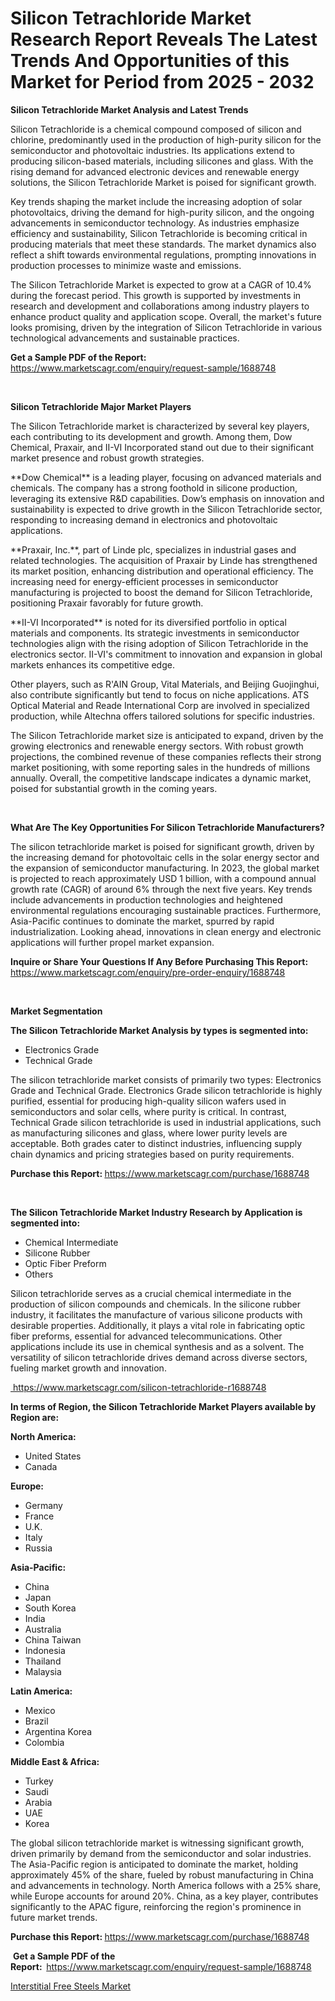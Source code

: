 <p><h1>Silicon Tetrachloride Market Research Report Reveals The Latest Trends And Opportunities of this Market for Period from 2025 - 2032</h1></p><p><strong>Silicon Tetrachloride Market Analysis and Latest Trends</strong></p>
<p><p>Silicon Tetrachloride is a chemical compound composed of silicon and chlorine, predominantly used in the production of high-purity silicon for the semiconductor and photovoltaic industries. Its applications extend to producing silicon-based materials, including silicones and glass. With the rising demand for advanced electronic devices and renewable energy solutions, the Silicon Tetrachloride Market is poised for significant growth.</p><p>Key trends shaping the market include the increasing adoption of solar photovoltaics, driving the demand for high-purity silicon, and the ongoing advancements in semiconductor technology. As industries emphasize efficiency and sustainability, Silicon Tetrachloride is becoming critical in producing materials that meet these standards. The market dynamics also reflect a shift towards environmental regulations, prompting innovations in production processes to minimize waste and emissions.</p><p>The Silicon Tetrachloride Market is expected to grow at a CAGR of 10.4% during the forecast period. This growth is supported by investments in research and development and collaborations among industry players to enhance product quality and application scope. Overall, the market's future looks promising, driven by the integration of Silicon Tetrachloride in various technological advancements and sustainable practices.</p></p>
<p><strong>Get a Sample PDF of the Report:&nbsp;</strong> <a href="https://www.marketscagr.com/enquiry/request-sample/1688748?utm_campaign=2936&utm_medium=2&utm_source=Github&utm_content=ia&utm_term=01042025&utm_id=silicon-tetrachloride">https://www.marketscagr.com/enquiry/request-sample/1688748</a></p>
<p>&nbsp;</p>
<p><strong>Silicon Tetrachloride Major Market Players</strong></p>
<p><p>The Silicon Tetrachloride market is characterized by several key players, each contributing to its development and growth. Among them, Dow Chemical, Praxair, and II-VI Incorporated stand out due to their significant market presence and robust growth strategies.</p><p>**Dow Chemical** is a leading player, focusing on advanced materials and chemicals. The company has a strong foothold in silicone production, leveraging its extensive R&D capabilities. Dow’s emphasis on innovation and sustainability is expected to drive growth in the Silicon Tetrachloride sector, responding to increasing demand in electronics and photovoltaic applications.</p><p>**Praxair, Inc.**, part of Linde plc, specializes in industrial gases and related technologies. The acquisition of Praxair by Linde has strengthened its market position, enhancing distribution and operational efficiency. The increasing need for energy-efficient processes in semiconductor manufacturing is projected to boost the demand for Silicon Tetrachloride, positioning Praxair favorably for future growth.</p><p>**II-VI Incorporated** is noted for its diversified portfolio in optical materials and components. Its strategic investments in semiconductor technologies align with the rising adoption of Silicon Tetrachloride in the electronics sector. II-VI's commitment to innovation and expansion in global markets enhances its competitive edge.</p><p>Other players, such as R'AIN Group, Vital Materials, and Beijing Guojinghui, also contribute significantly but tend to focus on niche applications. ATS Optical Material and Reade International Corp are involved in specialized production, while Altechna offers tailored solutions for specific industries.</p><p>The Silicon Tetrachloride market size is anticipated to expand, driven by the growing electronics and renewable energy sectors. With robust growth projections, the combined revenue of these companies reflects their strong market positioning, with some reporting sales in the hundreds of millions annually. Overall, the competitive landscape indicates a dynamic market, poised for substantial growth in the coming years.</p></p>
<p>&nbsp;</p>
<p><strong>What Are The Key Opportunities For Silicon Tetrachloride Manufacturers?</strong></p>
<p><p>The silicon tetrachloride market is poised for significant growth, driven by the increasing demand for photovoltaic cells in the solar energy sector and the expansion of semiconductor manufacturing. In 2023, the global market is projected to reach approximately USD 1 billion, with a compound annual growth rate (CAGR) of around 6% through the next five years. Key trends include advancements in production technologies and heightened environmental regulations encouraging sustainable practices. Furthermore, Asia-Pacific continues to dominate the market, spurred by rapid industrialization. Looking ahead, innovations in clean energy and electronic applications will further propel market expansion.</p></p>
<p><strong>Inquire or Share Your Questions If Any Before Purchasing This Report:</strong> <a href="https://www.marketscagr.com/enquiry/pre-order-enquiry/1688748?utm_campaign=2936&utm_medium=2&utm_source=Github&utm_content=ia&utm_term=01042025&utm_id=silicon-tetrachloride">https://www.marketscagr.com/enquiry/pre-order-enquiry/1688748</a></p>
<p>&nbsp;</p>
<p><strong>Market Segmentation</strong></p>
<p><strong>The Silicon Tetrachloride Market Analysis by types is segmented into:</strong></p>
<p><ul><li>Electronics Grade</li><li>Technical Grade</li></ul></p>
<p><p>The silicon tetrachloride market consists of primarily two types: Electronics Grade and Technical Grade. Electronics Grade silicon tetrachloride is highly purified, essential for producing high-quality silicon wafers used in semiconductors and solar cells, where purity is critical. In contrast, Technical Grade silicon tetrachloride is used in industrial applications, such as manufacturing silicones and glass, where lower purity levels are acceptable. Both grades cater to distinct industries, influencing supply chain dynamics and pricing strategies based on purity requirements.</p></p>
<p><strong>Purchase this Report:&nbsp;</strong><a href="https://www.marketscagr.com/purchase/1688748?utm_campaign=2936&utm_medium=2&utm_source=Github&utm_content=ia&utm_term=01042025&utm_id=silicon-tetrachloride">https://www.marketscagr.com/purchase/1688748</a></p>
<p>&nbsp;</p>
<p><strong>The Silicon Tetrachloride Market Industry Research by Application is segmented into:</strong></p>
<p><ul><li>Chemical Intermediate</li><li>Silicone Rubber</li><li>Optic Fiber Preform</li><li>Others</li></ul></p>
<p><p>Silicon tetrachloride serves as a crucial chemical intermediate in the production of silicon compounds and chemicals. In the silicone rubber industry, it facilitates the manufacture of various silicone products with desirable properties. Additionally, it plays a vital role in fabricating optic fiber preforms, essential for advanced telecommunications. Other applications include its use in chemical synthesis and as a solvent. The versatility of silicon tetrachloride drives demand across diverse sectors, fueling market growth and innovation.</p></p>
<p><a href="https://www.marketscagr.com/silicon-tetrachloride-r1688748?utm_campaign=2936&utm_medium=2&utm_source=Github&utm_content=ia&utm_term=01042025&utm_id=silicon-tetrachloride">&nbsp;https://www.marketscagr.com/silicon-tetrachloride-r1688748</a></p>
<p><strong>In terms of Region, the Silicon Tetrachloride Market Players available by Region are:</strong></p>
<p>
    <p> <strong> North America: </strong>
        <ul>
            <li>United States</li>
            <li>Canada</li>
        </ul>
        </p> 
    <p> <strong> Europe: </strong>
        <ul>
            <li>Germany</li>
            <li>France</li>
            <li>U.K.</li>
            <li>Italy</li>
            <li>Russia</li>
        </ul>
        </p> 
    <p> <strong> Asia-Pacific: </strong>
        <ul>
            <li>China</li>
            <li>Japan</li>
            <li>South Korea</li>
            <li>India</li>
            <li>Australia</li>
            <li>China Taiwan</li>
            <li>Indonesia</li>
            <li>Thailand</li>
            <li>Malaysia</li>
        </ul>
        </p> 
    <p> <strong> Latin America: </strong>
        <ul>
            <li>Mexico</li>
            <li>Brazil</li>
            <li>Argentina Korea</li>
            <li>Colombia</li>
        </ul>
        </p> 
    <p> <strong> Middle East & Africa: </strong>
        <ul>
            <li>Turkey</li>
            <li>Saudi</li>
            <li>Arabia</li>
            <li>UAE</li>
            <li>Korea</li>
        </ul>
    </p>
    </p>
<p><p>The global silicon tetrachloride market is witnessing significant growth, driven primarily by demand from the semiconductor and solar industries. The Asia-Pacific region is anticipated to dominate the market, holding approximately 45% of the share, fueled by robust manufacturing in China and advancements in technology. North America follows with a 25% share, while Europe accounts for around 20%. China, as a key player, contributes significantly to the APAC figure, reinforcing the region's prominence in future market trends.</p></p>
<p><strong>Purchase this Report: </strong><a href="https://www.marketscagr.com/purchase/1688748?utm_campaign=2936&utm_medium=2&utm_source=Github&utm_content=ia&utm_term=01042025&utm_id=silicon-tetrachloride">https://www.marketscagr.com/purchase/1688748</a></p>
<p>&nbsp;<strong>Get a Sample PDF of the Report:&nbsp;&nbsp;</strong><a href="https://www.marketscagr.com/enquiry/request-sample/1688748?utm_campaign=2936&utm_medium=2&utm_source=Github&utm_content=ia&utm_term=01042025&utm_id=silicon-tetrachloride">https://www.marketscagr.com/enquiry/request-sample/1688748</a></p>
<p><strong></strong></p>
<p><p><a href="https://github.com/zanoligarav/Market-Research-Report-List-1/blob/main/interstitial-free-steels-market.md?utm_campaign=2936&utm_medium=2&utm_source=Github&utm_content=ia&utm_term=01042025&utm_id=silicon-tetrachloride">Interstitial Free Steels Market</a></p></p>